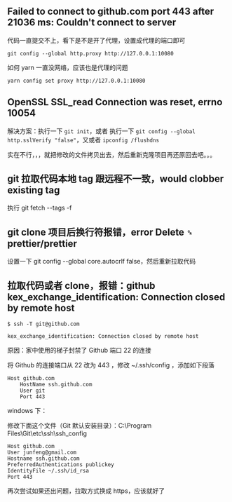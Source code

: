 ## Failed to connect to github.com port 443 after 21036 ms: Couldn't connect to server

代码一直提交不上，看下是不是开了代理，设置成代理的端口即可

```
git config --global http.proxy http://127.0.0.1:10080
```

如何 yarn 一直没网络，应该也是代理的问题

```
yarn config set proxy http://127.0.0.1:10080
```

## OpenSSL SSL_read Connection was reset, errno 10054

解决方案：执行一下 `git init`，或者 执行一下
`git config --global http.sslVerify "false"`，又或者 `ipconfig /flushdns`

实在不行，，，就把修改的文件拷贝出去，然后重新克隆项目再还原回去吧。。。

## git 拉取代码本地 tag 跟远程不一致，would clobber existing tag

执行 git fetch --tags -f

## git clone 项目后换行符报错，error Delete `␍` prettier/prettier

设置一下 git config --global core.autocrlf false，然后重新拉取代码

## 拉取代码或者 clone，报错：github kex_exchange_identification: Connection closed by remote host

```
$ ssh -T git@github.com

kex_exchange_identification: Connection closed by remote host
```

原因：家中使用的梯子封禁了 Github 端口 22 的连接

将 Github 的连接端口从 22 改为 443 ，修改 ~/.ssh/config ，添加如下段落

```
Host github.com
    HostName ssh.github.com
    User git
    Port 443
```

windows 下：

修改下面这个文件（Git 默认安装目录）：C:\Program Files\Git\etc\ssh\ssh_config

```
Host github.com
User junfeng@gmail.com
Hostname ssh.github.com
PreferredAuthentications publickey
IdentityFile ~/.ssh/id_rsa
Port 443
```

再次尝试如果还出问题，拉取方式换成 https，应该就好了
